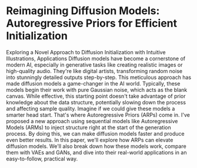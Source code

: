 # Reimagining Diffusion Models: Autoregressive Priors for Efficient Initialization
Exploring a Novel Approach to Diffusion Initialization with Intuitive Illustrations, Applications
Diffusion models have become a cornerstone of modern AI, especially in generative tasks like creating realistic images or high-quality audio. They're like digital artists, transforming random noise into stunningly detailed outputs step-by-step. This meticulous approach has made diffusion models a game-changer in the AI world.
Typically, these models begin their work with pure Gaussian noise, which acts as the blank canvas. While effective, this starting point doesn't take advantage of prior knowledge about the data structure, potentially slowing down the process and affecting sample quality. Imagine if we could give these models a smarter head start.
That's where Autoregressive Priors (ARPs) come in. I've proposed a new approach using sequential models like Autoregressive Models (ARMs) to inject structure right at the start of the generation process. By doing this, we can make diffusion models faster and produce even better results. In this paper, we'll explore how ARPs can elevate diffusion models. We'll also break down how these models work, compare them with VAEs and GANs, and dive into their real-world applications in an easy-to-follow, practical way.
